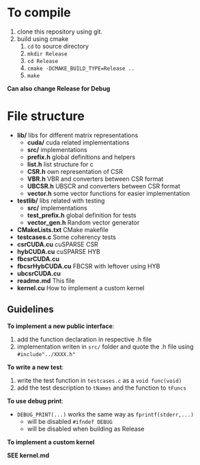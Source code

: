 # To compile

1. clone this repository using git.
2. build using cmake
    1. `cd` to source directory
    1. `mkdir Release`
    2. `cd Release`
    3. `cmake -DCMAKE_BUILD_TYPE=Release ..`
    4. `make`

**Can also change Release for Debug**

# File structure

* **lib/** libs for different matrix representations
    * **cuda/** cuda related implementations
    * **src/** implementations
    * **prefix.h** global definitions and helpers
    * **list.h** list structure for c
    * **CSR.h** own representation of CSR
    * **VBR.h** VBR and converters between CSR format
    * **UBCSR.h** UBSCR and converters between CSR format
    * **vector.h** some vector functions for easier implementation
* **testlib/** libs related with testing
    * **src/** implementations
    * **test_prefix.h** global definition for tests
    * **vector_gen.h** Random vector generator
* **CMakeLists.txt** CMake makefile
* **testcases.c** Some coherency tests
* **csrCUDA.cu** cuSPARSE CSR
* **hybCUDA.cu** cuSPARSE HYB
* **fbcsrCUDA.cu**
* **fbcsrHybCUDA.cu** FBCSR with leftover using HYB
* **ubcsrCUDA.cu**
* **readme.md** This file
* **kernel.cu** How to implement a custom kernel

## Guidelines

**To implement a new public interface**: 

1. add the function declaration in respective .h file
2. implementation writen in `src/` folder and quote the .h file using `#include"../XXXX.h"`

**To write a new test**:

1. write the test function in `testcases.c` as a `void func(void)`
2. add the test description to `tNames` and the function to `tFuncs`

**To use debug print**:

* `DEBUG_PRINT(...)` works the same way as `fprintf(stderr,...)`
    * will be disabled `#ifndef DEBUG`
    * will be disabled when building as Release

**To implement a custom kernel**

**SEE kernel.md**

